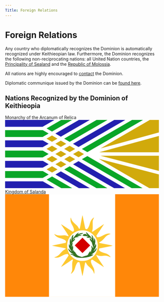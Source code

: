 ```yaml
---
Title: Foreign Relations
---
```


# Foreign Relations
Any country who diplomatically recognizes the Dominion is automatically recognized under Keithieopian law. 
Furthermore, the Dominion recognizes the following non-reciprocating nations: all United Nation countries, 
the [Principality of Sealand](https://sealandgov.org/) and the [Republic of Molossia](https://www.molossia.org/).

All nations are highly encouraged to [contact](/?contact) the Dominion. 

Diplomatic communique issued by the Dominion can be [found here](/?diplomacy).

## Nations Recognized by the Dominion of Keithieopia

<div class="row">
  <div class="col-md-3">
    Monarchy of the Arcanum of Relica
  </div>
  <div class="col-md-3">
    <img class="img-thumbnail" src="/assets/flags/parsecha.png">
  </div>
</div>
<div class="row">
  <div class="col-md-3">
    <a href="https://xgami152.wixsite.com/mysite-1">Kingdom of Salanda</a>
  </div>
  <div class="col-md-3">
    <img class="img-thumbnail" src="/assets/flags/salanda.png">
  </div>
</div>
